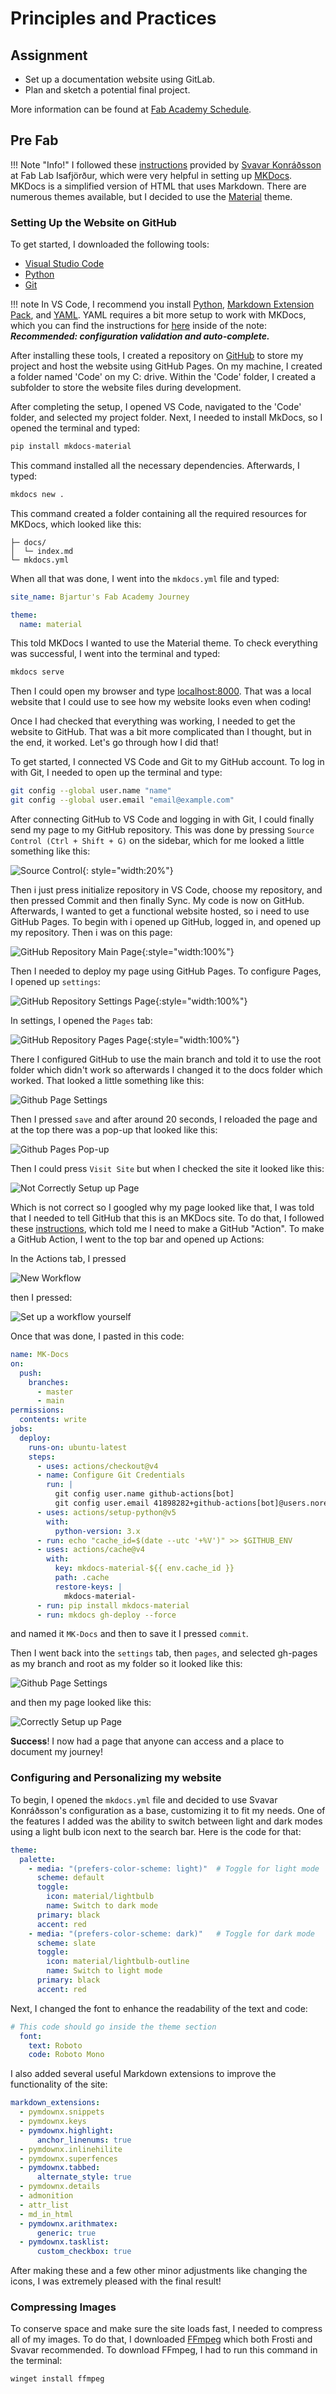 # Principles and Practices

## Assignment

- Set up a documentation website using GitLab.
- Plan and sketch a potential final project.

More information can be found at [Fab Academy Schedule](https://fabacademy.org/2025/schedule.html).

## Pre Fab

!!! Note "Info!"
    I followed these [instructions](https://www.fabisa.is/N%C3%A1msefni/Pre-Fab/1-heimasidugerd/) provided by [Svavar Konráðsson](https://fabacademy.org/2023/labs/isafjordur/students/svavar-konradsson/index.html) at Fab Lab Isafjörður, which were very helpful in setting up [MKDocs](https://www.mkdocs.org/). MKDocs is a simplified version of HTML that uses Markdown. There are numerous themes available, but I decided to use the [Material](https://squidfunk.github.io/mkdocs-material/) theme.

### Setting Up the Website on GitHub

To get started, I downloaded the following tools:

- [Visual Studio Code](https://code.visualstudio.com/)
- [Python](https://www.python.org/)
- [Git](https://git-scm.com/)

!!! note
    In VS Code, I recommend you install [Python](https://marketplace.visualstudio.com/items?itemName=ms-python.python), [Markdown Extension Pack](https://marketplace.visualstudio.com/items?itemName=bat67.markdown-extension-pack), and [YAML](https://marketplace.visualstudio.com/items?itemName=redhat.vscode-yaml). YAML requires a bit more setup to work with MKDocs, which you can find the instructions for [here](https://squidfunk.github.io/mkdocs-material/creating-your-site/#minimal-configuration) inside of the note: **_Recommended: configuration validation and auto-complete._**

After installing these tools, I created a repository on [GitHub](https://github.com/) to store my project and host the website using GitHub Pages. On my machine, I created a folder named 'Code' on my C: drive. Within the 'Code' folder, I created a subfolder to store the website files during development.

After completing the setup, I opened VS Code, navigated to the 'Code' folder, and selected my project folder. Next, I needed to install MkDocs, so I opened the terminal and typed:

```bash
pip install mkdocs-material
```

This command installed all the necessary dependencies. Afterwards, I typed:

```bash
mkdocs new .
```

This command created a folder containing all the required resources for MKDocs, which looked like this:

```plaintext
├─ docs/
│  └─ index.md
└─ mkdocs.yml
```

When all that was done, I went into the `mkdocs.yml` file and typed:

```yaml
site_name: Bjartur's Fab Academy Journey

theme:
  name: material
```

This told MKDocs I wanted to use the Material theme. To check everything was successful, I went into the terminal and typed:

```bash
mkdocs serve
```

Then I could open my browser and type [localhost:8000](localhost:8000). That was a local website that I could use to see how my website looks even when coding!

Once I had checked that everything was working, I needed to get the website to GitHub. That was a bit more complicated than I thought, but in the end, it worked. Let's go through how I did that!

To get started, I connected VS Code and Git to my GitHub account. To log in with Git, I needed to open up the terminal and type:

```bash
git config --global user.name "name"
git config --global user.email "email@example.com"
```

After connecting GitHub to VS Code and logging in with Git, I could finally send my page to my GitHub repository. This was done by pressing `Source Control (Ctrl + Shift + G)` on the sidebar, which for me looked a little something like this:

![Source Control](../images/GithubPages/VS-Code-Git-Panel.jpg){: style="width:20%"}

Then i just press initialize repository in VS Code, choose my repository, and then pressed Commit and then finally Sync. My code is now on GitHub. Afterwards, I wanted to get a functional website hosted, so i need to use GitHub Pages. To begin with i opened up GitHub, logged in, and opened up my repository. Then i was on this page:

![GitHub Repository Main Page](../images/GithubPages/Github-Repo.jpg){:style="width:100%"}

Then I needed to deploy my page using GitHub Pages. To configure Pages, I opened up `settings`:

![GitHub Repository Settings Page](../images/GithubPages/Settings.jpg){:style="width:100%"}

In settings, I opened the `Pages` tab:

![GitHub Repository Pages Page](../images/GithubPages/Settings-Pages.jpg){:style="width:100%"}

There I configured GitHub to use the main branch and told it to use the root folder which didn't work so afterwards I changed it to the docs folder which worked. That looked a little something like this:

![Github Page Settings](../images/GithubPages/Page-Settings-Wrong.jpg)

Then I pressed `save` and after around 20 seconds, I reloaded the page and at the top there was a pop-up that looked like this:

![Github Pages Pop-up](../images/GithubPages/Popup.jpg)

Then I could press `Visit Site` but when I checked the site it looked like this:

![Not Correctly Setup up Page](../images/GithubPages/Wrong-Mk.jpg)

Which is not correct so I googled why my page looked like that, I was told that I needed to tell GitHub that this is an MKDocs site. To do that, I followed these [instructions](https://squidfunk.github.io/mkdocs-material/publishing-your-site/), which told me I need to make a GitHub "Action". To make a GitHub Action, I went to the top bar and opened up Actions:

In the Actions tab, I pressed  

![New Workflow](../images/GithubPages/New-Workflow.jpg)

then I pressed:

![Set up a workflow yourself](../images/GithubPages/Workflow.jpg)

Once that was done, I pasted in this code:

```yaml
name: MK-Docs 
on:
  push:
    branches:
      - master 
      - main
permissions:
  contents: write
jobs:
  deploy:
    runs-on: ubuntu-latest
    steps:
      - uses: actions/checkout@v4
      - name: Configure Git Credentials
        run: |
          git config user.name github-actions[bot]
          git config user.email 41898282+github-actions[bot]@users.noreply.github.com
      - uses: actions/setup-python@v5
        with:
          python-version: 3.x
      - run: echo "cache_id=$(date --utc '+%V')" >> $GITHUB_ENV 
      - uses: actions/cache@v4
        with:
          key: mkdocs-material-${{ env.cache_id }}
          path: .cache
          restore-keys: |
            mkdocs-material-
      - run: pip install mkdocs-material 
      - run: mkdocs gh-deploy --force
```

and named it `MK-Docs` and then to save it I pressed `commit`.

Then I went back into the `settings` tab, then `pages`, and selected gh-pages as my branch and root as my folder so it looked like this:

![Github Page Settings](../images/GithubPages/Page-Settings.jpg)

and then my page looked like this:

![Correctly Setup up Page](../images/GithubPages/Correct-MK.jpg)

**Success**! I now had a page that anyone can access and a place to document my journey!

### Configuring and Personalizing my website

To begin, I opened the `mkdocs.yml` file and decided to use Svavar Konráðsson's configuration as a base, customizing it to fit my needs. One of the features I added was the ability to switch between light and dark modes using a light bulb icon next to the search bar. Here is the code for that:

```yaml
theme:
  palette:
    - media: "(prefers-color-scheme: light)"  # Toggle for light mode
      scheme: default
      toggle: 
        icon: material/lightbulb
        name: Switch to dark mode
      primary: black
      accent: red
    - media: "(prefers-color-scheme: dark)"   # Toggle for dark mode
      scheme: slate
      toggle:
        icon: material/lightbulb-outline
        name: Switch to light mode
      primary: black 
      accent: red 
```

Next, I changed the font to enhance the readability of the text and code:

```yaml
# This code should go inside the theme section
  font:
    text: Roboto 
    code: Roboto Mono  
```

I also added several useful Markdown extensions to improve the functionality of the site:

```yaml
markdown_extensions:
  - pymdownx.snippets
  - pymdownx.keys
  - pymdownx.highlight:
      anchor_linenums: true
  - pymdownx.inlinehilite
  - pymdownx.superfences
  - pymdownx.tabbed:
      alternate_style: true
  - pymdownx.details
  - admonition
  - attr_list
  - md_in_html
  - pymdownx.arithmatex:
      generic: true
  - pymdownx.tasklist:
      custom_checkbox: true
```

After making these and a few other minor adjustments like changing the icons, I was extremely pleased with the final result!

### Compressing Images

To conserve space and make sure the site loads fast, I needed to compress all of my images. To do that, I downloaded [FFmpeg](https://www.gyan.dev/ffmpeg/builds/?ref=winstall) which both Frosti and Svavar recommended. To download FFmpeg, I had to run this command in the terminal:

```bash
winget install ffmpeg
```


